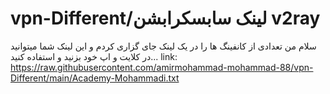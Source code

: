 # vpn-Different/لینک سابسکرابشن v2ray
سلام 
من تعدادی از کانفینگ ها را در یک لینک جای گزاری کردم و این لینک شما میتوانید در کلایت و اپ خود بزنید و استفاده کنید...
link:
https://raw.githubusercontent.com/amirmohammad-mohammad-88/vpn-Different/main/Academy-Mohammadi.txt
